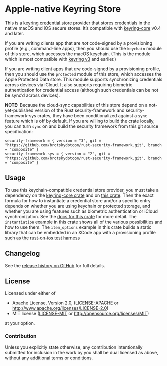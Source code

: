 # Apple-native Keyring Store

This is a [keyring credential store provider](https://github.com/open-source-cooperative/keyring-rs/wiki/Keyring) that stores credentials in the native macOS and iOS secure stores. It’s compatible with [keyring-core](https://crates.io/crates/keyring-core) v0.4 and later.

If you are writing clients app that are _not_ code-signed by a provisioning profile (e.g., command-line apps), then you should use the `keychain` module of this store, which accesses the macOS keychain. (This is the module which is most compatible with [keyring v3](https://crates.io/crates/keyring/3.6.3) and earlier.)

If you are writing client apps that _are_ code-signed by a provisioning profile, then you should use the `protected` module of this store, which accesses the Apple Protected Data store. This module supports synchronizing credentials across devices via iCloud. It also supports requiring biometric authentication for credential access (although such credentials can be not be sync’d across devices).

**NOTE:** Because the cloud-sync capabilities of this store depend on a not-yet-published version of the Rust security-framework and security-framework-sys crates, they have been conditionalized against a `sync` feature which is off by default. If you are willing to build the crate locally, you can turn `sync` on and build the security framework from this git source specification:

```cargo
security-framework = { version = "3", git = "https://github.com/brotskydotcom/rust-security-framework.git", branch = "composite" }
security-framework-sys = { version = "2", git = "https://github.com/brotskydotcom/rust-security-framework.git", branch = "composite" }
```

## Usage

To use this keychain-compatible credential store provider, you must take a dependency on the [keyring-core crate](https://crates.io/crates/keyring-core) and on [this crate](https://crates.io/crates/apple-native-keyring-store). Then the exact formula for how to instantiate a credential store and/or a specific entry depends on whether you are using keychain or protected storage, and whether you are using features such as biometric authentication or iCloud synchronization. See the [docs for this crate](https://docs.rs/docs/apple-native-credential-store) for more detail. The `instantiation` example in this crate shows all of the various possibilities and how to use them. The `item_options` example in this crate builds a static library that can be embedded in an XCode app with a provisioning profile such as the [rust-on-ios test harness](https://github.com/brotskydotcom/rust-on-ios)

## Changelog

See the [release history on GitHub](https://github.com/open-source-cooperative/apple-native-keyring-store/releases) for full details.

## License

Licensed under either of

* Apache License, Version 2.0, ([LICENSE-APACHE](LICENSE-APACHE) or http://www.apache.org/licenses/LICENSE-2.0)
* MIT license ([LICENSE-MIT](LICENSE-MIT) or http://opensource.org/licenses/MIT)

at your option.

### Contribution

Unless you explicitly state otherwise, any contribution intentionally submitted
for inclusion in the work by you shall be dual licensed as above, without any
additional terms or conditions.
